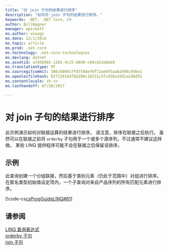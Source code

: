 ```yaml
---
title: "对 join 子句的结果进行排序"
description: "如何对 join 子句的结果进行排序。"
keywords: .NET, .NET Core, C#
author: BillWagner
manager: wpickett
ms.author: wiwagn
ms.date: 12/1/2016
ms.topic: article
ms.prod: .net-core
ms.technology: .net-core-technologies
ms.devlang: dotnet
ms.assetid: a7458901-1201-4c25-b8d9-c04ca52e0eb9
ms.translationtype: HT
ms.sourcegitcommit: 306c608dc7f97594ef6f72ae0f5aaba596c936e1
ms.openlocfilehash: 6272181647bb200c18231c5fc836e3dd1a2d6d55
ms.contentlocale: zh-cn
ms.lasthandoff: 07/28/2017

---
```

# <a name="order-the-results-of-a-join-clause"></a>对 join 子句的结果进行排序
此示例演示如何对联接运算的结果进行排序。 请注意，排序在联接之后执行。 虽然可以在联接之前将 `orderby` 子句用于一个或多个源序列，不过通常不建议这样做。 某些 LINQ 提供程序可能不会在联接之后保留该排序。  
  
## <a name="example"></a>示例  
 此查询创建一个分组联接，然后基于类别元素（仍处于范围中）对组进行排序。 在匿名类型初始值设定项内，一个子查询对来自产品序列的所有匹配元素进行排序。  
  
 [!code-cs[csProgGuideLINQ#81](../../../samples/snippets/csharp/concepts/linq/how-to-order-the-results-of-a-join-clause_1.cs)]  
 
## <a name="see-also"></a>请参阅  
 [LINQ 查询表达式](index.md)   
 [orderby 子句](../language-reference/keywords/orderby-clause.md)   
 [join 子句](../language-reference/keywords/join-clause.md) 

